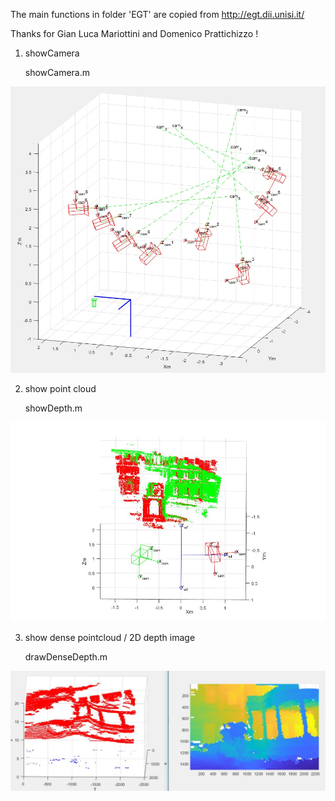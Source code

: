 The main functions in folder 'EGT'  are copied from http://egt.dii.unisi.it/

Thanks for Gian Luca Mariottini and Domenico Prattichizzo !

1. showCamera

    showCamera.m

![](./showCamera.jpg)

2. show point cloud
 
     showDepth.m

![](./showDepth.jpg)

3. show dense pointcloud / 2D depth image
    
     drawDenseDepth.m

![](./pointcloud.jpg)


